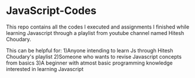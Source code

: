 # JavaScript-Codes

This repo contains all the codes I executed and assignments I finished while learning Javascript
through a playlist from youtube channel named Hitesh Choudary.

This can be helpful for:
          1)Anyone intending to learn Js through Hitesh Choudary's playlist 
          2)Someone who wants to revise Javascript concepts from basics 
          3)A beginner with atmost basic programming knowledge interested in learning Javascript
